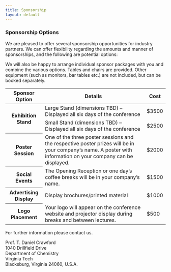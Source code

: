 ```yaml
---
title: Sponsorship
layout: default
---
```


### Sponsorship Options

We are pleased to offer several sponsorship opportunities for industry partners. We can offer flexibility regarding the amounts and manner of sponsorships, and the following are potential options:

We will also be happy to arrange individual sponsor packages with you and combine the various options. Tables and chairs are provided. Other equipment (such as monitors, bar tables etc.) are not included, but can be booked separately.

<table class="table table-striped">
  <thead>
    <tr>
      <th scope="col">Sponsor Option</th>
      <th scope="col">Details</th>
      <th scope="col">Cost</th>
    </tr>
  </thead>
  <tbody>
		<tr>
			<th scope="row" rowspan="2">Exhibition Stand</th>
			<td>Large Stand (dimensions TBD) – Displayed all six days of the conference</td>
			<td>$3500</td>
		</tr>
		<tr>
			<td>Small Stand (dimensions TBD) – Displayed all six days of the conference</td>
			<td>$2500</td>
		</tr>
    <tr>
      <th scope="row">Poster Session</th>
      <td>One of the three poster sessions and the respective poster prizes will be in your company’s name. A poster with information on your company can be displayed.</td>
      <td>$2000</td>
    </tr>
    <tr>
      <th scope="row">Social Events</th>
      <td>The Opening Reception or one day’s coffee breaks will be in your company’s name.</td>
      <td>$1500</td>
    </tr>
    <tr>
      <th scope="row">Advertising Display</th>
      <td>Display brochures/printed material</td>
      <td>$1000</td>
    </tr>
    <tr>
      <th scope="row">Logo Placement</th>
      <td>Your logo will appear on the conference website and projector display during breaks and between lectures.</td>
      <td>$500</td>
    </tr>
  </tbody>
</table>

For further information please contact us.

Prof. T. Daniel Crawford  
1040 Drillfield Drive   
Department of Chemistry   
Virginia Tech   
Blacksburg, Virginia 24060, U.S.A.